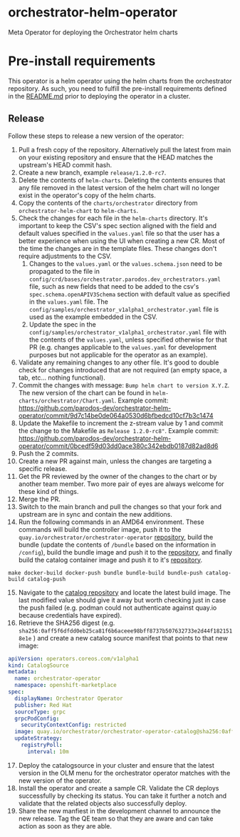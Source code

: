 # orchestrator-helm-operator
Meta Operator for deploying the Orchestrator helm charts

# Pre-install requirements
This operator is a helm operator using the helm charts from the orchestrator repository. As such, you need to fulfill the pre-install requirements defined in the [README.md](https://github.com/parodos-dev/orchestrator-helm-chart/blob/main/docs/release-1.2/README.md) prior to deploying the operator in a cluster.

## Release

Follow these steps to release a new version of the operator:

1. Pull a fresh copy of the repository. Alternatively pull the latest from main on your existing repository and ensure that the HEAD matches the upstream's HEAD commit hash.
2. Create a new branch, example `release/1.2.0-rc7`.
3. Delete the contents of `helm-charts`. Deleting the contents ensures that any file removed in the latest version of the helm chart will no longer exist in the operator's copy of the helm charts.
4. Copy the contents of the `charts/orchestrator` directory from `orchestrator-helm-chart` to `helm-charts`.
5. Check the changes for each file in the `helm-charts` directory. It's important to keep the CSV's spec section aligned with the field and default values specified in the `values.yaml` file so that the user has a better experience when using the UI when creating a new CR. Most of the time the changes are in the template files. These changes don't require adjustments to the CSV.
	1. Changes to the `values.yaml` or the `values.schema.json` need to be propagated to the file in `config/crd/bases/orchestrator.parodos.dev_orchestrators.yaml` file, such as new fields that need to be added to the csv's `spec.schema.openAPIV3Schema` section with default value as specified in the `values.yaml` file. The `config/samples/orchestrator_v1alpha1_orchestrator.yaml` file is used as the example embedded in the CSV.
	2. Update the spec in the `config/samples/orchestrator_v1alpha1_orchestrator.yaml` file with the contents of the `values.yaml`, unless specified otherwise for that PR (e.g. changes applicable to the `values.yaml` for development purposes but not applicable for the operator as an example).
6. Validate any remaining changes to any other file. It's good to double check for changes introduced that are not required (an empty space, a tab, etc... nothing functional).
7. Commit the changes with message: `Bump helm chart to version X.Y.Z`. The new version of the chart can be found in `helm-charts/orchestrator/Chart.yaml`. Example commit: https://github.com/parodos-dev/orchestrator-helm-operator/commit/9d7c14be0de064a0530d6bfbedcd10cf7b3c1474
8. Update the Makefile to increment the z-stream value by 1 and commit the change to the Makefile as `Release 1.2.0-rc8"`. Example commit: https://github.com/parodos-dev/orchestrator-helm-operator/commit/0bcedf59d03dd0ace380c342ebdb0187d82ad8d6
9. Push the 2 commits.
10. Create a new PR against main, unless the changes are targeting a specific release.
11. Get the PR reviewed by the owner of the changes to the chart or by another team member. Two more pair of eyes are always welcome for these kind of things.
12. Merge the PR.
13. Switch to the main branch and pull the changes so that your fork and upstream are in sync and contain the new additions.
14. Run the following commands in an AMD64 environment.	These commands will build the controller image, push it to the `quay.io/orchestrator/orchestrator-operator` [repository](https://quay.io/repository/orchestrator/orchestrator-operator?tab=tags), build the bundle (update the contents of `/bundle` based on the information in `/config`), build the bundle image and push it to the [repository](https://quay.io/repository/orchestrator/orchestrator-operator-bundle?tab=tags), and finally build the catalog container image and push it to it's [repository](https://quay.io/repository/orchestrator/orchestrator-operator-catalog?tab=tags).

```shell
make docker-build docker-push bundle bundle-build bundle-push catalog-build catalog-push
```


15. Navigate to the [catalog repository](https://quay.io/repository/orchestrator/orchestrator-operator-catalog?tab=tags) and locate the latest build image. The last modified value should give it away but worth checking just in case the push failed (e.g. podman could not authenticate against quay.io because credentials have expired).
16. Retrieve the SHA256 digest (e.g. `sha256:0aff5f6dfdd0eb25ca81f6b6aceee98bff8737b507632733e2d44f1821518e1e` ) and create a new catalog source manifest that points to that new image:
```yaml
apiVersion: operators.coreos.com/v1alpha1
kind: CatalogSource
metadata:
  name: orchestrator-operator
  namespace: openshift-marketplace
spec:
  displayName: Orchestrator Operator
  publisher: Red Hat
  sourceType: grpc
  grpcPodConfig:
    securityContextConfig: restricted
  image: quay.io/orchestrator/orchestrator-operator-catalog@sha256:0aff5f6dfdd0eb25ca81f6b6aceee98bff8737b507632733e2d44f1821518e1e
  updateStrategy:
    registryPoll:
      interval: 10m
```
17. Deploy the catalogsource in your cluster and ensure that the latest version in the OLM menu for the orchestrator operator matches with the new version of the operator.
18. Install the operator and create a sample CR. Validate the CR deploys successfully by checking its status. You can take it further a notch and validate that the related objects also successfully deploy.
19. Share the new manfiest in the development channel to announce the new release. Tag the QE team so that they are aware and can take action as soon as they are able.
